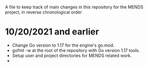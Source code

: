 A file to keep track of main changes in this repository for the MENDS project, in reverse chronological order


# 10/20/2021 and earlier

* Change Go version to 1.17 for the engine's go.mod.
* gofmt -w at the root of the repository with Go version 1.17 tools.
* Setup user and project directories for MENDS related work.
* 
